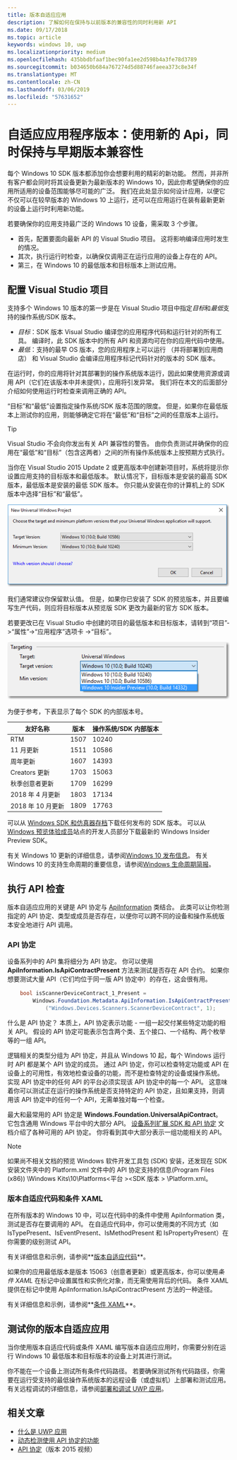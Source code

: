 ```yaml
---
title: 版本自适应应用
description: 了解如何在保持与以前版本的兼容性的同时利用新 API
ms.date: 09/17/2018
ms.topic: article
keywords: windows 10, uwp
ms.localizationpriority: medium
ms.openlocfilehash: 435bbdbfaaf1bec90fa1ee2d598b4a3fe78d3789
ms.sourcegitcommit: b034650b684a767274d5d88746faeea373c8e34f
ms.translationtype: MT
ms.contentlocale: zh-CN
ms.lasthandoff: 03/06/2019
ms.locfileid: "57631652"
---
```

# <a name="version-adaptive-apps-use-new-apis-while-maintaining-compatibility-with-previous-versions"></a>自适应应用程序版本：使用新的 Api，同时保持与早期版本兼容性

每个 Windows 10 SDK 版本都添加你会想要利用的精彩的新功能。 然而，并非所有客户都会同时将其设备更新为最新版本的 Windows 10，因此你希望确保你的应用所适用的设备范围能够尽可能的广泛。 我们在此处显示如何设计应用，以便它不仅可以在较早版本的 Windows 10 上运行，还可以在应用运行在装有最新更新的设备上运行时利用新功能。

若要确保你的应用支持最广泛的 Windows 10 设备，需采取 3 个步骤。

- 首先，配置要面向最新 API 的 Visual Studio 项目。 这将影响编译应用时发生的情况。
- 其次，执行运行时检查，以确保仅调用正在运行应用的设备上存在的 API。
- 第三，在 Windows 10 的最低版本和目标版本上测试应用。

## <a name="configure-your-visual-studio-project"></a>配置 Visual Studio 项目

支持多个 Windows 10 版本的第一步是在 Visual Studio 项目中指定*目标*和*最低*支持的操作系统/SDK 版本。

- *目标*：SDK 版本 Visual Studio 编译您的应用程序代码和运行针对的所有工具。 编译时，此 SDK 版本中的所有 API 和资源均可在你的应用代码中使用。
- *最低*：支持的最早 OS 版本，您的应用程序上可以运行 （并将部署到应用商店） 和 Visual Studio 会编译应用程序标记代码针对的版本的 SDK 版本。 

在运行时，你的应用将针对其部署到的操作系统版本运行，因此如果使用资源或调用 API（它们在该版本中并未提供），应用将引发异常。 我们将在本文的后面部分介绍如何使用运行时检查来调用正确的 API。

“目标”和“最低”设置指定操作系统/SDK 版本范围的限度。 但是，如果你在最低版本上测试你的应用，则能够确定它将在“最低”和“目标”之间的任意版本上运行。

> [!TIP]
> Visual Studio 不会向你发出有关 API 兼容性的警告。 由你负责测试并确保你的应用在“最低”和“目标”（包含这两者）之间的所有操作系统版本上按预期方式执行。

当你在 Visual Studio 2015 Update 2 或更高版本中创建新项目时，系统将提示你设置应用支持的目标版本和最低版本。 默认情况下，目标版本是安装的最高 SDK 版本，最低版本是安装的最低 SDK 版本。 你只能从安装在你的计算机上的 SDK 版本中选择“目标”和“最低”。 

![在 Visual Studio 中设置目标 SDK](images/vs-target-sdk-1.png)

我们通常建议你保留默认值。 但是，如果你已安装了 SDK 的预览版本，并且要编写生产代码，则应将目标版本从预览版 SDK 更改为最新的官方 SDK 版本。 

若要更改已在 Visual Studio 中创建的项目的最低版本和目标版本，请转到“项目”-&gt;“属性”-&gt;“应用程序”选项卡 -&gt;“目标”。

![在 Visual Studio 中更改目标 SDK](images/vs-target-sdk-2.png)

为便于参考，下表显示了每个 SDK 的内部版本号。

| 友好名称 | 版本 | 操作系统/SDK 内部版本 |
| ---- | ---- | ---- |
| RTM | 1507 | 10240 |
| 11 月更新 | 1511 | 10586 |
| 周年更新 | 1607 | 14393 |
| Creators 更新 | 1703 | 15063 |
| 秋季创意者更新 | 1709 | 16299 |
| 2018 年 4 月更新 | 1803 | 17134 |
| 2018 年 10 月更新 | 1809 | 17763 |

可以从 [Windows SDK 和仿真器存档](https://developer.microsoft.com/downloads/sdk-archive)下载任何发布的 SDK 版本。 可以从 [Windows 预览体验成员](https://insider.windows.com/Home/BuildWithWindows)站点的开发人员部分下载最新的 Windows Insider Preview SDK。

 有关 Windows 10 更新的详细信息，请参阅[Windows 10 发布信息](https://technet.microsoft.com/windows/release-info)。 有关 Windows 10 的支持生命周期的重要信息，请参阅[Windows 生命周期简报](https://support.microsoft.com/help/13853/windows-lifecycle-fact-sheet)。

## <a name="perform-api-checks"></a>执行 API 检查

版本自适应应用的关键是 API 协定与 [ApiInformation](https://docs.microsoft.com/uwp/api/windows.foundation.metadata.apiinformation) 类结合。 此类可以让你检测指定的 API 协定、类型或成员是否存在，以便你可以跨不同的设备和操作系统版本安全地进行 API 调用。

### <a name="api-contracts"></a>API 协定

设备系列中的 API 集将细分为 API 协定。 你可以使用 **ApiInformation.IsApiContractPresent** 方法来测试是否存在 API 合约。 如果你想要测试大量 API（它们均位于同一版 API 协定中）的存在，这会很有用。

```csharp
    bool isScannerDeviceContract_1_Present =
        Windows.Foundation.Metadata.ApiInformation.IsApiContractPresent
            ("Windows.Devices.Scanners.ScannerDeviceContract", 1);
```

什么是 API 协定？ 本质上，API 协定表示功能 - 一组一起交付某些特定功能的相关 API。 假设的 API 协定可能表示包含两个类、五个接口、一个结构、两个枚举等的一组 API。

逻辑相关的类型分组为 API 协定，并且从 Windows 10 起，每个 Windows 运行时 API 都是某个 API 协定的成员。 通过 API 协定，你可以检查特定功能或 API 在设备上的可用性，有效地检查设备的功能，而不是检查特定的设备或操作系统。 实现 API 协定中的任何 API 的平台必须实现该 API 协定中的每一个 API。 这意味着你可以测试正在运行的操作系统是否支持特定的 API 协定，且如果支持，则调用该 API 协定中的任何一个 API，无需单独对每一个检查。

最大和最常用的 API 协定是 **Windows.Foundation.UniversalApiContract**。 它包含通用 Windows 平台中的大部分 API。 [设备系列扩展 SDK 和 API 协定](https://docs.microsoft.com/uwp/extension-sdks/) 文档介绍了各种可用的 API 协定。 你将看到其中大部分表示一组功能相关的 API。

> [!NOTE]
> 如果尚不相关文档的预览 Windows 软件开发工具包 (SDK) 安装，还发现在 SDK 安装文件夹中的 Platform.xml 文件中的 API 协定支持的信息\(Program Files (x86)) \Windows Kits\10\Platforms\<平台 >\<SDK 版本 > \Platform.xml。

### <a name="version-adaptive-code-and-conditional-xaml"></a>版本自适应代码和条件 XAML

在所有版本的 Windows 10 中，可以在代码中的条件中使用 ApiInformation 类，测试是否存在要调用的 API。 在自适应代码中，你可以使用类的不同方式（如 IsTypePresent、IsEventPresent、IsMethodPresent 和 IsPropertyPresent）在你需要的级别测试 API。

有关详细信息和示例，请参阅**[版本自适应代码](version-adaptive-code.md)**。

如果你的应用最低版本是版本 15063（创意者更新）或更高版本，你可以使用*条件 XAML* 在标记中设置属性和实例化对象，而无需使用背后的代码。 条件 XAML 提供在标记中使用 ApiInformation.IsApiContractPresent 方法的一种途径。

有关详细信息和示例，请参阅**[条件 XAML](conditional-xaml.md)**。

## <a name="test-your-version-adaptive-app"></a>测试你的版本自适应应用

当你使用版本自适应代码或条件 XAML 编写版本自适应应用时，你需要分别在运行 Windows 10 最低版本和目标版本的设备上对其进行测试。

你不能在一个设备上测试所有条件代码路径。 若要确保测试所有代码路径，你需要在运行受支持的最低操作系统版本的远程设备（或虚拟机）上部署和测试应用。
有关远程调试的详细信息，请参阅[部署和调试 UWP 应用](deploying-and-debugging-uwp-apps.md)。

## <a name="related-articles"></a>相关文章

- [什么是 UWP 应用](https://docs.microsoft.com/windows/uwp/get-started/universal-application-platform-guide)
- [动态检测使用 API 协定的功能](https://blogs.windows.com/buildingapps/2015/09/15/dynamically-detecting-features-with-api-contracts-10-by-10/)
- [API 协定](https://channel9.msdn.com/Events/Build/2015/3-733)（版本 2015 视频）
